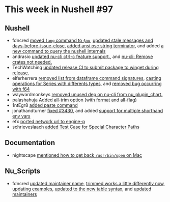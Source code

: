 # This week in Nushell #97

## Nushell

- fdncred [moved `lang` command to `$nu`](https://github.com/nushell/nushell/pull/3720), [updated stale messages and days-before-issue-close](https://github.com/nushell/nushell/pull/3714), [added ansi osc string terminator](https://github.com/nushell/nushell/pull/3712), and added [a new command to query the nushell internals](https://github.com/nushell/nushell/pull/3704) 
- andrasio [updated nu-cli ctrl-c feature support.](https://github.com/nushell/nushell/pull/3718), and [nu-cli: Remove crates not needed.](https://github.com/nushell/nushell/pull/3716) 
- TechWatching [updated release CI to submit package to winget during release.](https://github.com/nushell/nushell/pull/3717) 
- elferherrera [removed list from dataframe command signatures](https://github.com/nushell/nushell/pull/3713), [casting operations for Series with differents types](https://github.com/nushell/nushell/pull/3702), and [removed bug occurring with f64](https://github.com/nushell/nushell/pull/3697) 
- waywardmonkeys [removed unused dep on nu-cli from nu_plugin_chart.](https://github.com/nushell/nushell/pull/3709) 
- palashahuja [Added all-trim option (with format and all-flag)](https://github.com/nushell/nushell/pull/3696) 
- 1ntEgr8 [added paste command](https://github.com/nushell/nushell/pull/3694) 
- jonathandturner [fixed #3430](https://github.com/nushell/nushell/pull/3693), and added [support for multiple shorthand env vars](https://github.com/nushell/nushell/pull/3692) 
- efx [ported network url to engine-p](https://github.com/nushell/nushell/pull/3690) 
- schrieveslaach [added Test Case for Special Character Paths](https://github.com/nushell/nushell/pull/3596) 

## Documentation

- nightscape [mentioned how to get back `/usr/bin/open` on Mac](https://github.com/nushell/nushell.github.io/pull/153) 

## Nu_Scripts

- fdncred [updated maintainer name](https://github.com/nushell/nu_scripts/pull/71), [trimmed works a little differently now, updating examples](https://github.com/nushell/nu_scripts/pull/70), [updated to the new table syntax](https://github.com/nushell/nu_scripts/pull/69), and [updated maintainers](https://github.com/nushell/nu_scripts/pull/68) 
